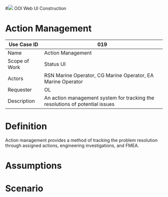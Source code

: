 #![](http://www.rpsgroup.com/images/2012-specific/RPSlogo.aspx) OOI Web UI Construction 
# Action Management

| Use Case ID | 019 |
| --- | --- |
| Name | Action Management                 |
| Scope of Work | Status UI |
| Actors | RSN Marine Operator, CG Marine Operator, EA Marine Operator |
| Requester | OL |
| Description | An action management system for tracking the resolutions of potential issues |

# Definition
Action management provides a method of tracking the problem resolution through assigned actions, engineering investigations, and FMEA.
 
# Assumptions

# Scenario
